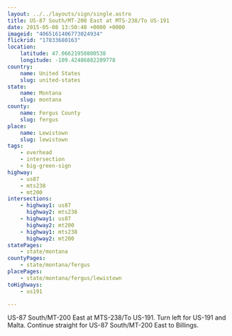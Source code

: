 ```yaml
---
layout: ../../layouts/sign/single.astro
title: US-87 South/MT-200 East at MTS-238/To US-191
date: 2015-05-08 13:50:48 +0000 +0000
imageid: "4065161406773024934"
flickrid: "17833680163"
location:
    latitude: 47.06621950800538
    longitude: -109.42486882209778
country:
    name: United States
    slug: united-states
state:
    name: Montana
    slug: montana
county:
    name: Fergus County
    slug: fergus
place:
    name: Lewistown
    slug: lewistown
tags:
    - overhead
    - intersection
    - big-green-sign
highway:
    - us87
    - mts238
    - mt200
intersections:
    - highway1: us87
      highway2: mts238
    - highway1: us87
      highway2: mt200
    - highway1: mts238
      highway2: mt200
statePages:
    - state/montana
countyPages:
    - state/montana/fergus
placePages:
    - state/montana/fergus/lewistown
toHighways:
    - us191

---
```

US-87 South/MT-200 East at MTS-238/To US-191.  Turn left for US-191 and Malta.  Continue straight for US-87 South/MT-200 East to Billings.